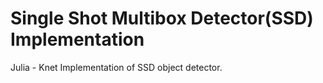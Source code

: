 # Single Shot Multibox Detector(SSD) Implementation
Julia - Knet Implementation of SSD object detector.
